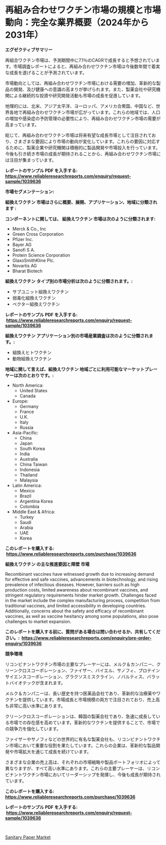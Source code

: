 <p><h1>再組み合わせワクチン市場の規模と市場動向：完全な業界概要（2024年から2031年）</h1></p><p><strong>エグゼクティブサマリー</strong></p>
<p><p>再組合ワクチン市場は、予測期間中に7.1％のCAGRで成長すると予想されています。市場調査レポートによると、再組み合わせワクチン市場は今後数年間で着実な成長を遂げることが予測されています。</p><p>市場動向としては、再組み合わせワクチン市場における需要の増加、革新的な製品の開発、及び健康への意識の高まりが挙げられます。また、製薬会社や研究機関による継続的な投資や研究開発活動も市場の成長を促進しています。</p><p>地理的には、北米、アジア太平洋、ヨーロッパ、アメリカ合衆国、中国など、世界各地で再組み合わせワクチン市場が広がっています。これらの地域では、人口の増加や感染症の予防管理の必要性により、再組み合わせワクチン市場の需要が高まっています。</p><p>総じて、再組み合わせワクチン市場は将来有望な成長市場として注目されており、さまざまな要因により市場の動向が変化しています。これらの要因に対応するために、製薬企業や研究機関は積極的に製品開発や市場投入を行っています。今後も引き続き市場の成長が期待されることから、再組み合わせワクチン市場には注目が集まっています。</p></p>
<p><strong>レポートのサンプル PDF を入手する: <a href="https://www.reliableresearchreports.com/enquiry/request-sample/1039636">https://www.reliableresearchreports.com/enquiry/request-sample/1039636</a></strong></p>
<p><strong>市場セグメンテーション:</strong></p>
<p><strong> 組換えワクチン 市場はさらに概要、展開、アプリケーション、地域に分類されます :</strong></p>
<p><strong>コンポーネントに関しては、 組換えワクチン 市場は次のように分類されます: &nbsp;</strong></p>
<p><ul><li>Merck & Co., Inc</li><li>Green Cross Corporation</li><li>Pfizer Inc.</li><li>Bayer AG</li><li>Sanofi S A.</li><li>Protein Science Corporation</li><li>GlaxoSmithKline Plc.</li><li>Novartis AG</li><li>Bharat Biotech</li></ul></p>
<p><strong> 組換えワクチン タイプ別の市場分析は次のように分類されます。:</strong></p>
<p><ul><li>サブユニット組換えワクチン</li><li>弱毒化組換えワクチン</li><li>ベクター組換えワクチン</li></ul></p>
<p><strong>レポートのサンプル PDF を入手する: &nbsp;<a href="https://www.reliableresearchreports.com/enquiry/request-sample/1039636">https://www.reliableresearchreports.com/enquiry/request-sample/1039636</a></strong></p>
<p><strong> 組換えワクチン アプリケーション別の市場産業調査は次のように分類されます。:</strong></p>
<p><ul><li>組換えヒトワクチン</li><li>動物組換えワクチン</li></ul></p>
<p><strong>地域に関して言えば、組換えワクチン 地域ごとに利用可能なマーケットプレーヤーは次のとおりです。:</strong></p>
<p><ul>
    <li>
        North America:
        <ul>
            <li>United States</li>
            <li>Canada</li>
        </ul>
    </li>
    <li>
        Europe:
        <ul>
            <li>Germany</li>
            <li>France</li>
            <li>U.K.</li>
            <li>Italy</li>
            <li>Russia</li>
        </ul>
    </li>
    <li>
        Asia-Pacific:
        <ul>
            <li>China</li>
            <li>Japan</li>
            <li>South Korea</li>
            <li>India</li>
            <li>Australia</li>
            <li>China Taiwan</li>
            <li>Indonesia</li>
            <li>Thailand</li>
            <li>Malaysia</li>
        </ul>
    </li>
    <li>
        Latin America:
        <ul>
            <li>Mexico</li>
            <li>Brazil</li>
            <li>Argentina Korea</li>
            <li>Colombia</li>
        </ul>
    </li>
    <li>
        Middle East & Africa:
        <ul>
            <li>Turkey</li>
            <li>Saudi</li>
            <li>Arabia</li>
            <li>UAE</li>
            <li>Korea</li>
        </ul>
    </li>
    </ul></p>
<p><strong>このレポートを購入する: &nbsp;<a href="https://www.reliableresearchreports.com/purchase/1039636">https://www.reliableresearchreports.com/purchase/1039636</a></strong></p>
<p><strong>組換えワクチン の主な推進要因と障壁 市場</strong></p>
<p><p>Recombinant vaccines have witnessed growth due to increasing demand for effective and safe vaccines, advancements in biotechnology, and rising prevalence of infectious diseases. However, barriers such as high production costs, limited awareness about recombinant vaccines, and stringent regulatory requirements hinder market growth. Challenges faced in the market include the complex manufacturing process, competition from traditional vaccines, and limited accessibility in developing countries. Additionally, concerns about the safety and efficacy of recombinant vaccines, as well as vaccine hesitancy among some populations, also pose challenges to market expansion.</p></p>
<p><strong>このレポートを購入する前に、質問がある場合は問い合わせるか、共有してください。:&nbsp; <a href="https://www.reliableresearchreports.com/enquiry/pre-order-enquiry/1039636">https://www.reliableresearchreports.com/enquiry/pre-order-enquiry/1039636</a></strong></p>
<p><strong>競争環境</strong></p>
<p><p>リコンビナントワクチン市場の主要なプレーヤーには、メルク＆カンパニー、クリーンクロスコーポレーション、ファイザー、バイエル、サノフィ、プロテインサイエンスコーポレーション、グラクソスミスクライン、ノバルティス、バラットバイオテックが含まれます。</p><p>メルク＆カンパニーは、長い歴史を持つ医薬品会社であり、革新的な治療薬やワクチンを提供しています。市場成長と市場規模の両方で注目されており、売上高も非常に高い水準にあります。</p><p>クリーンクロスコーポレーションは、韓国の製薬会社であり、急速に成長している市場での存在感を高めています。革新的なワクチンを提供することで、市場での競争力を強化しています。</p><p>ファイザーやサノフィなどの世界的に有名な製薬会社も、リコンビナントワクチン市場において重要な役割を果たしています。これらの企業は、革新的な製品開発や市場拡大を通じて成長を続けています。</p><p>さまざまな企業の売上高は、それぞれの市場戦略や製品ポートフォリオによって異なりますが、すべて高い水準にあります。これらの主要プレーヤーは、リコンビナントワクチン市場においてリーダーシップを発揮し、今後も成長が期待されています。</p></p>
<p><strong>このレポートを購入する: &nbsp; <a href="https://www.reliableresearchreports.com/purchase/1039636">https://www.reliableresearchreports.com/purchase/1039636</a></strong></p>
<p><strong>レポートのサンプル PDF を入手する: &nbsp;<a href="https://www.reliableresearchreports.com/enquiry/request-sample/1039636">https://www.reliableresearchreports.com/enquiry/request-sample/1039636</a></strong><strong></strong></p>
<p>&nbsp;</p>
<p><p><a href="https://github.com/Sarissaschmalingtr6fz2739/Market-Research-Report-List-1/blob/main/sanitary-paper-market.md">Sanitary Paper Market</a></p></p>